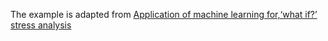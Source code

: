 The example is adapted from [Application of machine learning for,‘what if?’ stress analysis](https://doi.org/10.1177/03093247241293499)
